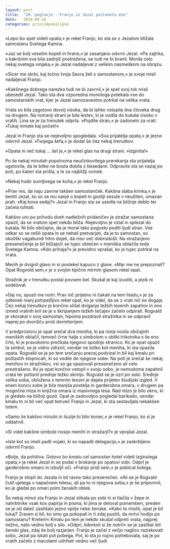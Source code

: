 ```yaml
---
layout: post
title:  "20. poglavje - Franjo in Jezal postaneta eno"
date:   2018-09-16
categories: princiApokalipse
---
```

»Lepo bo spet videti opata,« je rekel Franjo, ko sta se z Jezalom bližala samostanu Svetega Kamna. 

»Jaz se bolj veselim kopeli in hrane,« je zasanjano odvrni Jezal. »Pa zajtrka, s kakršnim sva bila zadnjič postrežena, se tudi ne bi branil. Morda celo nekaj svetega vinjaka,« je Jezal nadaljeval z velikim nasmeškom na obrazu.

»Sicer me skrbi, kaj točno tvoja Savra želi s samostanom,« je svoje misli nadaljeval Franjo.

»Kakšnega dobrega narezka tudi ne bi zavrnil,« je spet svoj tok misli ubesedil Jezal. Tako sta dva vzporedna monologa potekala vse do samostanskih vrat, kjer je Jezal samozavestno potrkal na velika vrata.

Vrata so bila zagotovo dovolj visoka, da bi lahko vstopila dva človeka drug na drugem. Na notranji strani je bila lestev, ki je vodila do kukala visoko v vratih. Lina se je za trenutek odprla. »Pojdite stran,« je zadonelo za vrati. »Tukaj nimate kaj početi!«

Jezal in Franjo sta se nejevoljno spogledala. »Sva prijatelja opata,« je jezno odvrnil Jezal. »Tvojega šefa,« je dodal še čez nekaj trenutkov.

»Opata ni več tukaj ... šel je,« je rekel glas na drugi strani. »Izginita!«

Po še nekaj minutah popolnoma neučinkovitega prerekanja sta prijatelja ugotovila, da te bitke ne bosta dobila z besedami. Odpravila sta se nazaj po poti, po kateri sta prišla, a le za najbližji ovinek.

»Nekaj hudo sumljivega se kuha,« je rekel Franjo.

»Prav res, da naju zavrne takšen samostanček. Kakšna slaba krinka,« je bentil Jezal, ko so se mu sanje o kopeli in gostiji sesule v neužiten, umazan prah. »Kaj bova sedaj?« Jezal in Franjo sta se usedla na bližnje deblo ter začela tuhtati.

Kakšno uro po prihodu dveh nadležnih pridaničev je stražar samostana opazil, da se vratom spet nekdo bliža. Nejevoljno je vstal in splezal do kukala. Ni bilo običajno, da je moral tako pogosto poditi ljudi stran. Vse odkar so se rešili opata in se nehali pretvarjati, da je to samostan, so okoliški vagabundi hitro dojeli, da niso več dobrodošli. Na stražarjevo presenečenje je bil bližajoči se tujec oblečen v meniška oblačila reda Svetega Kamna. »Kdo prihaja?« je previdno vprašal, ko je tujec potrkal na vrata.

Menih je dvignil glavo in si povlekel kapuco z glave. »Mar me ne prepoznaš? Opat Rogvold sem,« je s svojim tipično mirnim glasom rekel opat.

Stražnik je v trenutku postal povsem bel. Skušal je kaj izustiti, a jezik ni sodeloval.

»Daj no, spusti me notri. Prav nič prijetno ni čakati na tem hladu,« je za odtenek manj potrpežljivo rekel opat, ko je videl, da se z vrati nič ne dogaja. Čez nekaj trenutkov je končno slišal dviganje težkih lesenih zapahov in eno izmed vratnih kril se je s škripanjem težkih tečajev začelo odpirati. Rogvald je vkorakal v svoj samostan, hipoma pozdravil stražnika in se odpravil naprej po dvorišču proti dormitorijem. 

V predprostoru je opat srečal dva meniha, ki pa nista nosila običajnih meniških oblačil, temveč črne halje s simbolom v obliki trikotnika s še eno črto, ki je pravokotno prečkala njegovo spodnjo stranico. Ko je opat opazil ta simbol, se je vidno zdrznil, vendar ne toliko kot meniha, ki sta opazila opata. 
Rogvald se je po tem srečanju precej podvizal in bil kaj kmalu pri polžastih stopnicah, ki so vodile do njegove sobe. Na poti je srečal še nekaj menihov in stražnikov, vsi so ga opazovali presenečeno ali celo prestrašeno. Ko je opat končno vstopil v svojo sobo, je nemudoma zapahnil vrata ter potisnil prednje težko skrinjo. Rogvald se je ozrl po sobi. Srednje velika soba, obložena s temnim lesom je dajala prijeten študijski izgled. V enem koncu sobe je bila manjša postelja in garderobna omara, v drugem pa mogočna miza in knjižna omara iz masivnega lesa. Nad mizo je bilo okno, ki je gledalo na bližnji gozd. Opat je zadovoljno pogledal barikado, vendar kmalu to ni bil več opat temveč Franjo in Jezal, ki sta sestavljala nekakšen totem.

»Samo še kakšno minuto in iluzije bi bilo konec,« je rekel Franjo, ko si je oddahnil.

»Si videl kakšne simbole nosijo menihi in stražarji?« je vprašal Jezal.

»Iste kot so imeli padli vojaki, ki so napadli delegacijo,« je zaskrbljeno odvrnil Franjo.

»Bolje, da pohitiva. Gotovo bo kmalu cel samostan hotel videti izginulega opata,« je rekel Jezal in se podal v brskanje po opatovi sobi. Odprl je garderobno omaro in izbuljil oči. »Franjo pridi sem,« je poklical kolega.

Franjo je stopil do Jezala in bil ravno tako presenečen. »Ali se je Rogvald čutil ujetega v napačnem telesu, ali pa to ni njegova soba,« je še pripomnil, ko je gledal po omari polni ženskih oblek.

Še nekaj minut sta Franjo in Jezal stikala po sobi in si tlačila v žepe in nahrbtnike vsak kos papirja in pisma, ki jima je deloval pomemben, preden se je od daleč zaslišalo jezno vpitje neke ženske. »Kako to misliš, opat je bil tukaj? Zraven si bil, ko smo ga pokopali in ti zdaj pustiš, da mrtvi hodijo po samostanu? Kreten!« Kmalu po tem je nekdo skušal odpreti vrata, najprej nežno, nato vedno bolj s silo. »Odpri, kdorkoli si že notri!« se je zaslišal isti ženski glas, zdaj še bolj razjarjen. Franjo je začel z večjo naglico raziskovati sobo, Jezal pa iskati pot pobega. Pot, ki sta jo nujno potrebovala, saj je po vratih začelo z macolami udrihati vedno več ljudi.